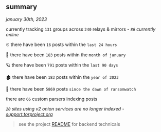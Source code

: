 
## summary
_january 30th, 2023_

currently tracking `131` groups across `240` relays & mirrors - _`86` currently online_

⏲ there have been `16` posts within the `last 24 hours`

🦈 there have been `183` posts within the `month of january`

🪐 there have been `791` posts within the `last 90 days`

🏚 there have been `183` posts within the `year of 2023`

🦕 there have been `5869` posts `since the dawn of ransomwatch`

there are `66` custom parsers indexing posts

_`20` sites using v2 onion services are no longer indexed - [support.torproject.org](https://support.torproject.org/onionservices/v2-deprecation/)_

> see the project [README](https://github.com/joshhighet/ransomwatch#ransomwatch--) for backend technicals
